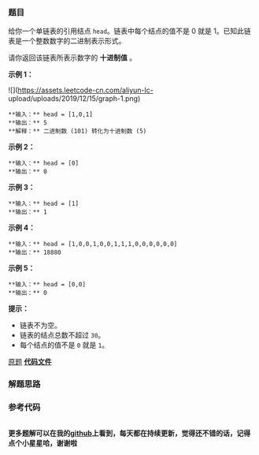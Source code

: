 ### 题目
给你一个单链表的引用结点 `head`。链表中每个结点的值不是 0 就是 1。已知此链表是一个整数数字的二进制表示形式。

请你返回该链表所表示数字的 **十进制值** 。



**示例 1：**

![](https://assets.leetcode-cn.com/aliyun-lc-
upload/uploads/2019/12/15/graph-1.png)

    
    
    **输入：** head = [1,0,1]
    **输出：** 5
    **解释：** 二进制数 (101) 转化为十进制数 (5)
    

**示例 2：**

    
    
    **输入：** head = [0]
    **输出：** 0
    

**示例 3：**

    
    
    **输入：** head = [1]
    **输出：** 1
    

**示例 4：**

    
    
    **输入：** head = [1,0,0,1,0,0,1,1,1,0,0,0,0,0,0]
    **输出：** 18880
    

**示例 5：**

    
    
    **输入：** head = [0,0]
    **输出：** 0
    



**提示：**

  * 链表不为空。
  * 链表的结点总数不超过 `30`。
  * 每个结点的值不是 `0` 就是 `1`。

[原题](https://leetcode-cn.com/problems/convert-binary-number-in-a-linked-list-to-integer/)    **[代码文件]()**


### 解题思路




### 参考代码

```go


```




**更多题解可以在我的[github](https://github.com/LZH139/leetcode_Go)上看到，每天都在持续更新，觉得还不错的话，记得点个小星星哈，谢谢啦**

